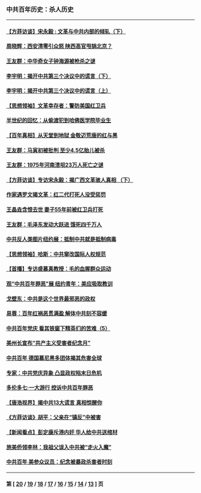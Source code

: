 ### 中共百年历史：杀人历史
---
#### [【方菲访谈】宋永毅 : 文革与中共内部的倾轧（下）](../../pages/nf1176106/n13486836.md?04090430) 
#### [周晓辉：西安清零引众怒 陕西高官甩锅北京？](../../pages/nf1176106/n13484627.md?04090430) 
#### [王友群：中华奇女子钟海源被枪杀之谜](../../pages/nf1176106/n13430555.md?04090430) 
#### [李宇明：揭开中共第三个决议中的谎言（下）](../../pages/nf1176106/n13389389.md?04090430) 
#### [李宇明：揭开中共第三个决议中的谎言（上）](../../pages/nf1176106/n13388697.md?04090430) 
#### [【思想领袖】文革幸存者：警防美国红卫兵](../../pages/nf1176106/n13339289.md?04090430) 
#### [半世纪的回忆：从偷渡犯到哈佛医学院毕业生](../../pages/nf1176106/n13345328.md?04090430) 
#### [【百年真相】从天堂到地狱 金敬迈荒唐的红与黑](../../pages/nf1176106/n13336995.md?04090430) 
#### [王友群：马寅初被批判 至少4.5亿胎儿被杀](../../pages/nf1176106/n13260313.md?04090430) 
#### [王友群：1975年河南溃坝23万人死亡之谜](../../pages/nf1176106/n13231576.md?04090430) 
#### [【方菲访谈】专访宋永毅：揭广西文革骇人真相 （下）](../../pages/nf1176106/n13209074.md?04090430) 
#### [作家遇罗文揭文革：红二代打死人没受惩罚](../../pages/nf1176106/n13205254.md?04090430) 
#### [王晶垚含恨去世 妻子55年前被红卫兵打死](../../pages/nf1176106/n13203590.md?04090430) 
#### [王友群：毛泽东发动大跃进 饿死四千万人](../../pages/nf1176106/n13177158.md?04090430) 
#### [中共反人类图片纽约展：抵制中共就是抵制病毒](../../pages/nf1176106/n13115371.md?04090430) 
#### [【思想领袖】哈斯：中共窜改国际人权规范](../../pages/nf1176106/n13053647.md?04090430) 
#### [【首播】专访盛慕真教授：毛的血腥群众运动](../../pages/nf1176106/n13091782.md?04090430) 
#### [观“中共百年罪恶”展 纽约青年：美应吸取教训](../../pages/nf1176106/n13085246.md?04090430) 
#### [戈壁东：中共是这个世界最邪恶的政权](../../pages/nf1176106/n13085641.md?04090430) 
#### [易蓉：百年红祸恶贯满盈 解体中共刻不容缓](../../pages/nf1176106/n13084455.md?04090430) 
#### [中共百年党庆 看其铁窗下精英们的苦难（5）](../../pages/nf1176106/n13076766.md?04090430) 
#### [美州长宣布“共产主义受害者纪念月”](../../pages/nf1176106/n13074024.md?04090430) 
#### [中共百年 德国慕尼黑多团体揭其危害全球](../../pages/nf1176106/n13068873.md?04090430) 
#### [专家：中共党庆异象 凸显政权陷末日危机](../../pages/nf1176106/n13067084.md?04090430) 
#### [多伦多七·一大游行 控诉中共百年罪恶](../../pages/nf1176106/n13062043.md?04090430) 
#### [【唐浩视界】揭中共13大谎言 真相惊醒你](../../pages/nf1176106/n13065208.md?04090430) 
#### [《方菲访谈》胡平：父亲在“镇反”中被害](../../pages/nf1176106/n13064114.md?04090430) 
#### [【新闻看点】彭定康斥港内奸 华人给中共送棺材](../../pages/nf1176106/n13064230.md?04090430) 
#### [旅美侨领李林：我祖父误入中共被“走火入魔”](../../pages/nf1176106/n13062777.md?04090430) 
#### [中共百年 美参众议员：纪念被暴政杀害者时刻](../../pages/nf1176106/n13063735.md?04090430) 

---
#### 第 [ [20](./20.md?04090430) / [19](./19.md?04090430) / [18](./18.md?04090430) / [17](./17.md?04090430) / [16](./16.md?04090430) / [15](./15.md?04090430) / [14](./14.md?04090430) / [13](./13.md?04090430) ] 页

